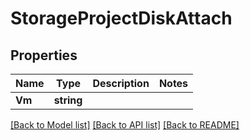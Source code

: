 # StorageProjectDiskAttach

## Properties

Name | Type | Description | Notes
------------ | ------------- | ------------- | -------------
**Vm** | **string** |  | 

[[Back to Model list]](../README.md#documentation-for-models) [[Back to API list]](../README.md#documentation-for-api-endpoints) [[Back to README]](../README.md)


